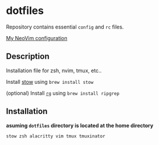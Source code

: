 # dotfiles

Repository contains essential `config` and `rc` files.

[My NeoVim configuration](https://github.com/anoopkcn/config.nvim)

## Description

Installation file for zsh, nvim, tmux, etc..

Install [stow](https://www.gnu.org/software/stow/) using `brew install stow`

(optional) Install [`rg`](https://github.com/BurntSushi/ripgrep) using `brew install ripgrep`

## Installation

**asuming `dotfiles` directory is located at the home directory**

```sh
stow zsh alacritty vim tmux tmuxinator
```
